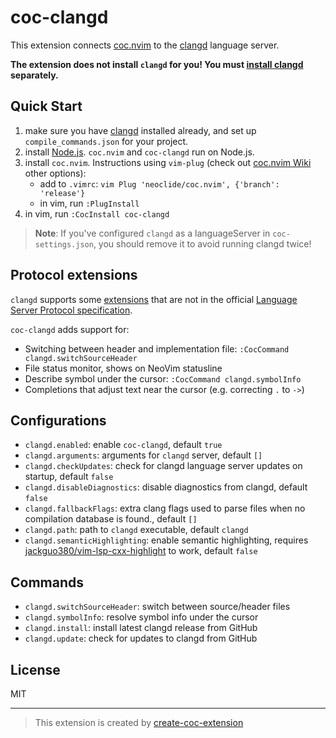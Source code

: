 # coc-clangd

This extension connects [coc.nvim][] to the [clangd][] language server.

**The extension does not install `clangd` for you! You must [install clangd][clangd] separately.**

## Quick Start

1. make sure you have [clangd][] installed already, and set up `compile_commands.json` for your project.
1. install [Node.js][]. `coc.nvim` and `coc-clangd` run on Node.js.
1. install `coc.nvim`. Instructions using `vim-plug` (check out [coc.nvim Wiki][] other options):
   - add to `.vimrc`: `vim Plug 'neoclide/coc.nvim', {'branch': 'release'}`
   - in vim, run `:PlugInstall`
1. in vim, run `:CocInstall coc-clangd`

> **Note**: If you've configured `clangd` as a languageServer in `coc-settings.json`, you should remove it to avoid running clangd twice!

## Protocol extensions

`clangd` supports some [extensions][] that are not in the official [Language Server Protocol specification][lsp].

`coc-clangd` adds support for:

- Switching between header and implementation file: `:CocCommand clangd.switchSourceHeader`
- File status monitor, shows on NeoVim statusline
- Describe symbol under the cursor: `:CocCommand clangd.symbolInfo`
- Completions that adjust text near the cursor (e.g. correcting `.` to `->`)

## Configurations

- `clangd.enabled`: enable `coc-clangd`, default `true`
- `clangd.arguments`: arguments for `clangd` server, default `[]`
- `clangd.checkUpdates`: check for clangd language server updates on startup, default `false`
- `clangd.disableDiagnostics`: disable diagnostics from clangd, default `false`
- `clangd.fallbackFlags`: extra clang flags used to parse files when no compilation database is found., default `[]`
- `clangd.path`: path to `clangd` executable, default `clangd`
- `clangd.semanticHighlighting`: enable semantic highlighting, requires [jackguo380/vim-lsp-cxx-highlight](https://github.com/jackguo380/vim-lsp-cxx-highlight) to work, default `false`

## Commands

- `clangd.switchSourceHeader`: switch between source/header files
- `clangd.symbolInfo`: resolve symbol info under the cursor
- `clangd.install`: install latest clangd release from GitHub
- `clangd.update`: check for updates to clangd from GitHub

## License

MIT

---

> This extension is created by [create-coc-extension](https://github.com/fannheyward/create-coc-extension)

[node.js]: https://nodejs.org/en/
[clangd]: https://clangd.llvm.org/installation.html
[coc.nvim]: https://github.com/neoclide/coc.nvim
[coc.nvim wiki]: https://github.com/neoclide/coc.nvim/wiki/Install-coc.nvim
[lsp]: https://microsoft.github.io/language-server-protocol/specification
[extensions]: https://clangd.llvm.org/extensions.html

